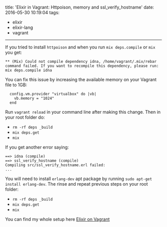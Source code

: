 title: 'Elixir in Vagrant: Httpoison, memory and ssl_verify_hostname'
date: 2016-05-30 10:19:04
tags:
  - elixir
  - elixir-lang
  - vagrant
---

If you tried to install `httpoison` and when you run `mix deps.compile` or `mix` you get:

```
** (Mix) Could not compile dependency idna, /home/vagrant/.mix/rebar command failed. If you want to recompile this dependency, please run: mix deps.compile idna
```

You can fix this issue by increasing the available memory on your Vagrant file to 1GB:

```
  config.vm.provider "virtualbox" do |vb|
    vb.memory = "1024"
  end
```

Run `vagrant reload` in your command line after making this change. Then in your root folder do:

- `rm -rf deps _build`
- `mix deps.get`
- `mix`

If you get another error saying:

```
==> idna (compile)
==> ssl_verify_hostname (compile)
Compiling src/ssl_verify_hostname.erl failed:
...
```

You will need to install `erlang-dev` apt package by running `sudo apt-get install erlang-dev`. The rinse and repeat previous steps on your root folder:

- `rm -rf deps _build`
- `mix deps.get`
- `mix`

You can find my whole setup here [Elixir on Vagrant](http://hyeomans.com/2015/11/10/Elixir-in-Vagrant/)
